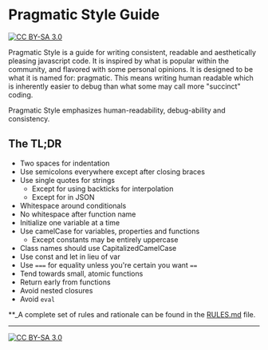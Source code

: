 # Pragmatic Style Guide

[![CC BY-SA 3.0](https://img.shields.io/badge/license-CC%20BY--SA%203.0-green.svg)](https://creativecommons.org/licenses/by-sa/3.0/)

Pragmatic Style is a guide for writing consistent, readable and aesthetically pleasing javascript code. It is inspired by what is popular within the community, and flavored with some personal opinions. It is designed to be what it is named for: pragmatic. This means writing human readable which is inherently easier to debug than what some may call more "succinct" coding.

Pragmatic Style emphasizes human-readability, debug-ability and consistency.

## The TL;DR

- Two spaces for indentation
- Use semicolons everywhere except after closing braces
- Use single quotes for strings
  - Except for using backticks for interpolation
  - Except for in JSON
- Whitespace around conditionals
- No whitespace after function name
- Initialize one variable at a time
- Use camelCase for variables, properties and functions
  - Except constants may be entirely uppercase
- Class names should use CapitalizedCamelCase
- Use const and let in lieu of var
- Use `===` for equality unless you're certain you want `==`
- Tend towards small, atomic functions
- Return early from functions
- Avoid nested closures
- Avoid `eval`

**_A complete set of rules and rationale can be found in the [RULES.md](./RULES.md) file.

---

[![CC BY-SA 3.0](https://i.creativecommons.org/l/by-sa/3.0/88x31.png)](https://creativecommons.org/licenses/by-sa/3.0/)
